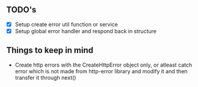 ## TODO's

-   [x] Setup create error util function or service
-   [x] Setup global error handler and respond back in structure

## Things to keep in mind

-   Create http errors with the CreateHttpError object only, or atleast catch error which is not made from http-error library and modify it and then transfer it through next()
